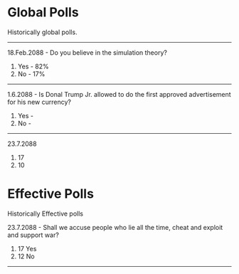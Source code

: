 # Global Polls

Historically global polls.

----

18.Feb.2088 - Do you believe in the simulation theory?

1) Yes - 82%
2) No - 17%

----

1.6.2088 - Is Donal Trump Jr. allowed to do the first approved advertisement for his new currency?

1) Yes - 
2) No - 

----

23.7.2088

1) 17
2) 10

# Effective Polls

Historically Effective polls

23.7.2088 - Shall we accuse people who lie all the time,
cheat and exploit and support war?

1) 17 Yes
2) 12 No

----
